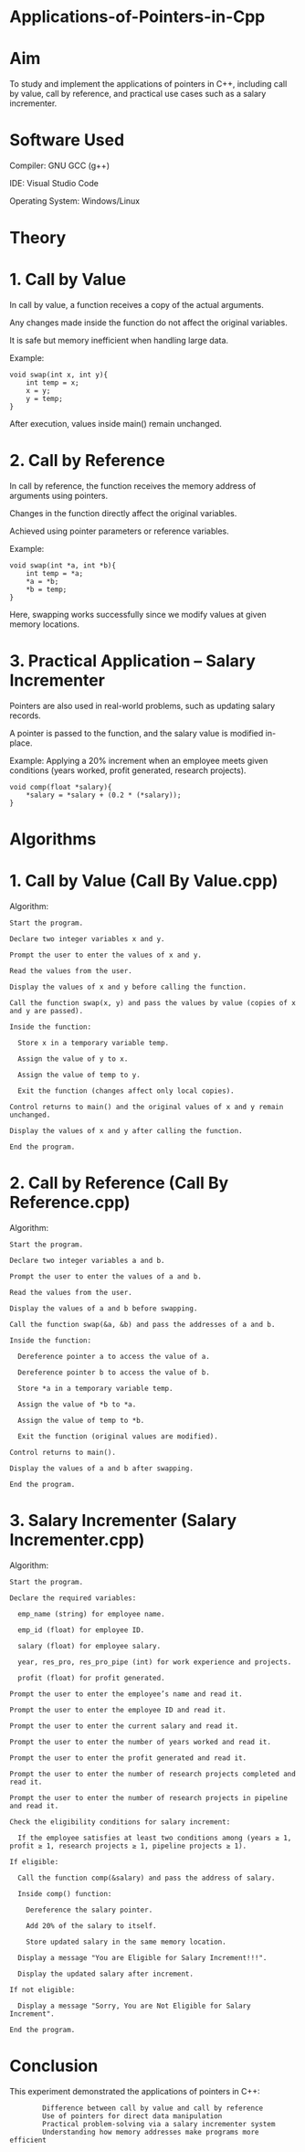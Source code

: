 # Applications-of-Pointers-in-Cpp

# Aim

To study and implement the applications of pointers in C++, including call by value, call by reference, and practical use cases such as a salary incrementer.

# Software Used

Compiler: GNU GCC (g++)

IDE: Visual Studio Code

Operating System: Windows/Linux

# Theory

# 1. Call by Value

In call by value, a function receives a copy of the actual arguments.

Any changes made inside the function do not affect the original variables.

It is safe but memory inefficient when handling large data.

Example:

    void swap(int x, int y){
        int temp = x;
        x = y;
        y = temp;
    }


After execution, values inside main() remain unchanged.

# 2. Call by Reference

In call by reference, the function receives the memory address of arguments using pointers.

Changes in the function directly affect the original variables.

Achieved using pointer parameters or reference variables.

Example:

    void swap(int *a, int *b){
        int temp = *a;
        *a = *b;
        *b = temp;
    }


Here, swapping works successfully since we modify values at given memory locations.

# 3. Practical Application – Salary Incrementer

Pointers are also used in real-world problems, such as updating salary records.

A pointer is passed to the function, and the salary value is modified in-place.

Example: Applying a 20% increment when an employee meets given conditions (years worked, profit generated, research projects).

    void comp(float *salary){
        *salary = *salary + (0.2 * (*salary));
    }

# Algorithms

# 1. Call by Value (Call By Value.cpp)

Algorithm:

    Start the program.
    
    Declare two integer variables x and y.
    
    Prompt the user to enter the values of x and y.
    
    Read the values from the user.
    
    Display the values of x and y before calling the function.
    
    Call the function swap(x, y) and pass the values by value (copies of x and y are passed).
    
    Inside the function:
      
      Store x in a temporary variable temp.
      
      Assign the value of y to x.
      
      Assign the value of temp to y.
      
      Exit the function (changes affect only local copies).
    
    Control returns to main() and the original values of x and y remain unchanged.
    
    Display the values of x and y after calling the function.
    
    End the program.

# 2. Call by Reference (Call By Reference.cpp)

Algorithm:

    Start the program.
    
    Declare two integer variables a and b.
    
    Prompt the user to enter the values of a and b.
    
    Read the values from the user.
    
    Display the values of a and b before swapping.
    
    Call the function swap(&a, &b) and pass the addresses of a and b.
    
    Inside the function:
    
      Dereference pointer a to access the value of a.
      
      Dereference pointer b to access the value of b.
      
      Store *a in a temporary variable temp.
      
      Assign the value of *b to *a.
      
      Assign the value of temp to *b.
      
      Exit the function (original values are modified).
    
    Control returns to main().
    
    Display the values of a and b after swapping.
    
    End the program.

# 3. Salary Incrementer (Salary Incrementer.cpp)

Algorithm:

    Start the program.
    
    Declare the required variables:
    
      emp_name (string) for employee name.
      
      emp_id (float) for employee ID.
      
      salary (float) for employee salary.
      
      year, res_pro, res_pro_pipe (int) for work experience and projects.
      
      profit (float) for profit generated.
    
    Prompt the user to enter the employee’s name and read it.
    
    Prompt the user to enter the employee ID and read it.
    
    Prompt the user to enter the current salary and read it.
    
    Prompt the user to enter the number of years worked and read it.
    
    Prompt the user to enter the profit generated and read it.
    
    Prompt the user to enter the number of research projects completed and read it.
    
    Prompt the user to enter the number of research projects in pipeline and read it.
    
    Check the eligibility conditions for salary increment:
    
      If the employee satisfies at least two conditions among (years ≥ 1, profit ≥ 1, research projects ≥ 1, pipeline projects ≥ 1).
    
    If eligible:
    
      Call the function comp(&salary) and pass the address of salary.
    
      Inside comp() function:
    
        Dereference the salary pointer.
    
        Add 20% of the salary to itself.
    
        Store updated salary in the same memory location.
    
      Display a message "You are Eligible for Salary Increment!!!".
    
      Display the updated salary after increment.
    
    If not eligible:
    
      Display a message "Sorry, You are Not Eligible for Salary Increment".
    
    End the program.

# Conclusion

This experiment demonstrated the applications of pointers in C++:

            Difference between call by value and call by reference
            Use of pointers for direct data manipulation
            Practical problem-solving via a salary incrementer system
            Understanding how memory addresses make programs more efficient
